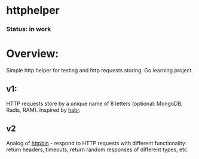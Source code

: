 # httphelper

### **Status: in work**

# Overview:

Simple http helper for testing and http requests storing. Go learning project.

## v1:

HTTP requests store by a unique name of 8 letters (optional: 
MongoDB, Radis, RAM). Inspired by [habr](https://habr.com/ru/post/208680/).


## v2 

Analog of [httpbin](https://httpbin.org) - respond to HTTP requests with 
different functionality: return headers, 
timeouts, return random responses of different types, etc.
